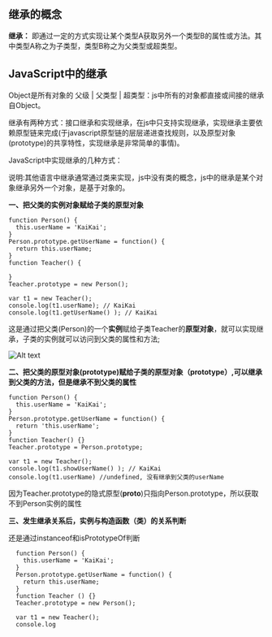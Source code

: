 ## 继承的概念

**继承：** 即通过一定的方式实现让某个类型A获取另外一个类型B的属性或方法。其中类型A称之为子类型，类型B称之为父类型或超类型。


## JavaScript中的继承
  
  Object是所有对象的 父级 | 父类型 | 超类型：js中所有的对象都直接或间接的继承自Object。
  
  继承有两种方式：接口继承和实现继承，在js中只支持实现继承，实现继承主要依赖原型链来完成(于javascript原型链的层层递进查找规则，以及原型对象(prototype)的共享特性，实现继承是非常简单的事情)。
  
  JavaScript中实现继承的几种方式：
  
  说明:其他语言中继承通常通过类来实现，js中没有类的概念，js中的继承是某个对象继承另外一个对象，是基于对象的。
  
  **一、把父类的实例对象赋给子类的原型对象**
  ```
  function Person() {
    this.userName = 'KaiKai';
  }
  Person.prototype.getUserName = function() {
    return this.userName;
  }
  function Teacher() {
  
  }
  Teacher.prototype = new Person();
  
  var t1 = new Teacher();
  console.log(t1.userName); // KaiKai
  console.log(t1.getUserName() ); // KaiKai
  ```
  
  这是通过把父类(Person)的一个**实例**赋给子类Teacher的**原型对象**，就可以实现继承，子类的实例就可以访问到父类的属性和方法;
  
  
  ![Alt text](https://images2017.cnblogs.com/blog/253192/201708/253192-20170827112655168-1905643207.png)
  
 
  **二、把父类的原型对象(prototype)赋给子类的原型对象（prototype）,可以继承到父类的方法，但是继承不到父类的属性**
  ```
  function Person() {
    this.userName = 'KaiKai';
  }
  Person.prototype.getUserName = function() {
    return 'this.userName';
  }
  function Teacher() {}
  Teacher.prototype = Person.prototype;
  
  var t1 = new Teacher();
  console.log(t1.showUserName() ); // KaiKai
  console.log(t1.userName) //undefined, 没有继承到父类的userName
  ```
  
  因为Teacher.prototype的隐式原型(__proto__)只指向Person.prototype，所以获取不到Person实例的属性
  
  **三、发生继承关系后，实例与构造函数（类）的关系判断**
  
  还是通过instanceof和isPrototypeOf判断
  
  ```
    function Person() {
      this.userName = 'KaiKai';
    }
    Person.prototype.getUserName = function() {
      return this.userName;
    }
    function Teacher () {}
    Teacher.prototype = new Person();
    
    var t1 = new Teacher();
    console.log
  ```
  
  
  
 
 
 
 
 
 
 
 
 
 
 
 
 
 
 
 
 
 
 
 

